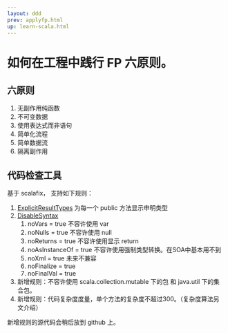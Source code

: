 ```yaml
---
layout: ddd
prev: applyfp.html
up: learn-scala.html
---
```


# 如何在工程中践行 FP 六原则。

## 六原则
1. 无副作用纯函数
2. 不可变数据
3. 使用表达式而非语句
4. 简单化流程
5. 简单数据流
6. 隔离副作用

## 代码检查工具

基于 scalafix， 支持如下规则：

1. [ExplicitResultTypes](https://scalacenter.github.io/scalafix/docs/rules/ExplicitResultTypes.html) 为每一个 public 方法显示申明类型
2. [DisableSyntax](https://scalacenter.github.io/scalafix/docs/rules/DisableSyntax.html)
    1. noVars = true  不容许使用 var 
    2. noNulls = true 不容许使用 null
    3. noReturns = true 不容许使用显示 return
    4. noAsInstanceOf = true 不容许使用强制类型转换。在SOA中基本用不到
    5. noXml = true 未来不兼容
    6. noFinalize = true
    7. noFinalVal = true
3. 新增规则：不容许使用 scala.collection.mutable 下的包 和 java.util 下的集合包。
4. 新增规则：代码复杂度度量，单个方法的复杂度不超过300。（复杂度算法另文介绍）

新增规则的源代码会稍后放到 github 上。